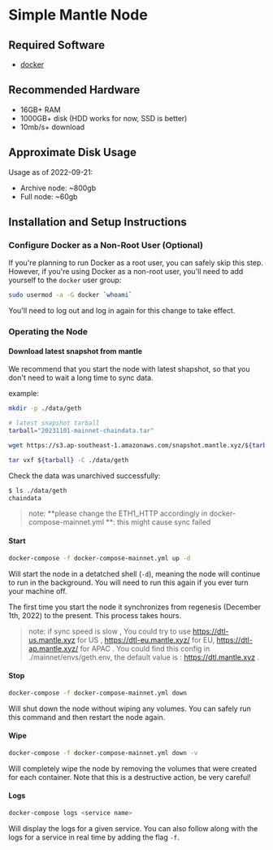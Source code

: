 # Simple Mantle Node

## Required Software

- [docker](https://docs.docker.com/engine/install/)

## Recommended Hardware

- 16GB+ RAM
- 1000GB+ disk (HDD works for now, SSD is better)
- 10mb/s+ download

## Approximate Disk Usage

Usage as of 2022-09-21:

- Archive node: ~800gb
- Full node: ~60gb

## Installation and Setup Instructions

### Configure Docker as a Non-Root User (Optional)

If you're planning to run Docker as a root user, you can safely skip this step.
However, if you're using Docker as a non-root user, you'll need to add yourself to the `docker` user group:

```sh
sudo usermod -a -G docker `whoami`
```

You'll need to log out and log in again for this change to take effect.


### Operating the Node

#### Download latest snapshot from mantle 

We recommend that you start the node with latest shapshot, so that you don't need to wait a long time to sync data.

example: 

```sh 
mkdir -p ./data/geth

# latest snapshot tarball
tarball="20231101-mainnet-chaindata.tar"

wget https://s3.ap-southeast-1.amazonaws.com/snapshot.mantle.xyz/${tarball}

tar vxf ${tarball} -C ./data/geth

```

Check the data was unarchived successfully: 
```sh 
$ ls ./data/geth
chaindata 
```

> note: **please change the ETH1_HTTP accordingly in docker-compose-mainnet.yml **:  this might cause sync failed

#### Start

```sh
docker-compose -f docker-compose-mainnet.yml up -d
```

Will start the node in a detatched shell (`-d`), meaning the node will continue to run in the background.
You will need to run this again if you ever turn your machine off.

The first time you start the node it synchronizes from regenesis (December 1th, 2022) to the present.
This process takes hours.

> note: if sync speed is slow , You could try to use https://dtl-us.mantle.xyz for US , https://dtl-eu.mantle.xyz/ for EU, https://dtl-ap.mantle.xyz/ for APAC . You could find this config in ./mainnet/envs/geth.env, the default value is : https://dtl.mantle.xyz .

#### Stop

```sh
docker-compose -f docker-compose-mainnet.yml down
```

Will shut down the node without wiping any volumes.
You can safely run this command and then restart the node again.

#### Wipe

```sh
docker-compose -f docker-compose-mainnet.yml down -v
```

Will completely wipe the node by removing the volumes that were created for each container.
Note that this is a destructive action, be very careful!

#### Logs

```sh
docker-compose logs <service name>
```

Will display the logs for a given service.
You can also follow along with the logs for a service in real time by adding the flag `-f`.




